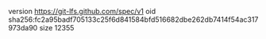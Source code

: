 version https://git-lfs.github.com/spec/v1
oid sha256:fc2a95badf705133c25f6d841584bfd516682dbe262db7414f54ac317973da90
size 12355
